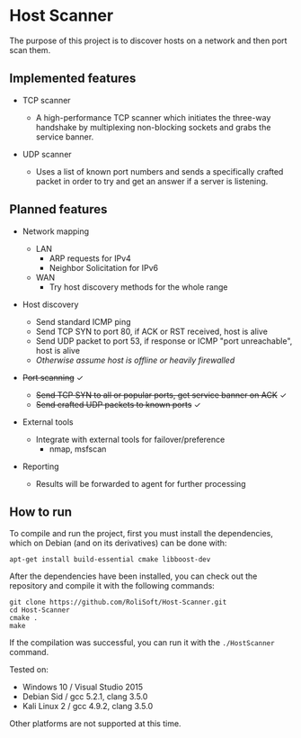 # Host Scanner

The purpose of this project is to discover hosts on a network and then port scan them.

## Implemented features

* TCP scanner
  * A high-performance TCP scanner which initiates the three-way handshake by multiplexing non-blocking sockets and grabs the service banner.

* UDP scanner
  * Uses a list of known port numbers and sends a specifically crafted packet in order to try and get an answer if a server is listening.

## Planned features

* Network mapping
  * LAN
    * ARP requests for IPv4
    * Neighbor Solicitation for IPv6
  * WAN
    * Try host discovery methods for the whole range

* Host discovery
  * Send standard ICMP ping
  * Send TCP SYN to port 80, if ACK or RST received, host is alive
  * Send UDP packet to port 53, if response or ICMP "port unreachable", host is alive
  * _Otherwise assume host is offline or heavily firewalled_

* <strike>Port scanning</strike> &#x2713;
  * <strike>Send TCP SYN to all or popular ports, get service banner on ACK</strike> &#x2713;
  * <strike>Send crafted UDP packets to known ports</strike> &#x2713;

* External tools
  * Integrate with external tools for failover/preference
    * nmap, msfscan

* Reporting
  * Results will be forwarded to agent for further processing

## How to run

To compile and run the project, first you must install the dependencies, which on Debian (and on its derivatives) can be done with:

    apt-get install build-essential cmake libboost-dev

After the dependencies have been installed, you can check out the repository and compile it with the following commands:

    git clone https://github.com/RoliSoft/Host-Scanner.git
    cd Host-Scanner
    cmake .
    make

If the compilation was successful, you can run it with the `./HostScanner` command.

Tested on:

 * Windows 10 / Visual Studio 2015
 * Debian Sid / gcc 5.2.1, clang 3.5.0
 * Kali Linux 2 / gcc 4.9.2, clang 3.5.0

Other platforms are not supported at this time.